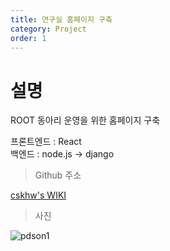 ```yaml
---
title: 연구실 홈페이지 구축
category: Project
order: 1
---
```


# 설명

ROOT 동아리 운영을 위한 홈페이지 구축

프론트엔드 : React<br>
백엔드 : node.js -> django<br>

> Github 주소

<a href="https://github.com/cskhw/PDsonpage">cskhw's WIKI<a>
<br>

>사진

<img src="../images/project/pdson/캡처.jpg" alt="pdson1">
